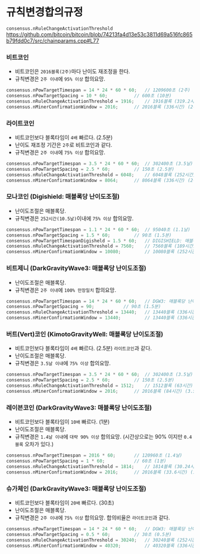 # 규칙변경합의규정
`consensus.nRuleChangeActivationThreshold`
https://github.com/bitcoin/bitcoin/blob/74213fa4d13e53c3811d69a516fc865b79fdd0c7/src/chainparams.cpp#L77

### 비트코인
 * 비트코인은 `2016블록(2주)`마다 난이도 재조정을 한다. 
 * 규칙변경은 `2주 이내`에 `95% 이상` 합의요망.
```cpp
consensus.nPowTargetTimespan = 14 * 24 * 60 * 60; 	// 1209600초 (2주)
consensus.nPowTargetSpacing = 10 * 60;			// 600초 (10분)
consensus.nRuleChangeActivationThreshold = 1916; 	// 1916블록 (319.2시간) (95% of 2016블록)
consensus.nMinerConfirmationWindow = 2016; 		// 2016블록 (336시간) (2주) (1209600 / 600 = 2016)
```

### 라이트코인
 * 비트코인보다 블록타임이 `4배` 빠르다. (2.5분)
 * 난이도 재조정 기간은 `2주`로 비트코인과 같다. 
 * 규칙변경은 `2주 이내`에 `75% 이상` 합의요망.
```cpp
consensus.nPowTargetTimespan = 3.5 * 24 * 60 * 60; 	// 302400초 (3.5날)
consensus.nPowTargetSpacing = 2.5 * 60;			// 150초 (2.5분)
consensus.nRuleChangeActivationThreshold = 6048; 	// 6048블록 (252시간) (75% of 8064블록)
consensus.nMinerConfirmationWindow = 8064; 		// 8064블록 (336시간) (2주) (302400 / 150 * 4 = 8064)
```

### 모나코인 (Digishield: 매블록당 난이도조절)
 * 난이도조절은 매블록당. 
 * 규칙변경은 `252시간(10.5날)`이내에 `75% 이상` 합의요망.
```cpp
consensus.nPowTargetTimespan = 1.1 * 24 * 60 * 60; 	// 95040초 (1.1날)
consensus.nPowTargetSpacing = 1.5 * 60; 		// 90초 (1.5분)
consensus.nPowTargetTimespanDigisheld = 1.5 * 60;	// DIGISHIELD: 매블록당 난이도 재조정
consensus.nRuleChangeActivationThreshold = 7560; 	// 7560블록 (189시간) (75% of 10080블록)
consensus.nMinerConfirmationWindow = 10080; 		// 10080블록 (252시간) (10.5날) (302400[3.5날] / 90 * 4 * 0.75)
```

### 비트제니 (DarkGravityWave3: 매블록당 난이도조절)
 * 난이도조절은 매블록당. 
 * 규칙변경은 `2주 이내`에 `100% 만장일치` 합의요망.
```cpp
consensus.nPowTargetTimespan = 14 * 24 * 60 * 60; 	// DGW3: 매블록당 난이도 재조정
consensus.nPowTargetSpacing = 90;			// 90초 (1.5분)
consensus.nRuleChangeActivationThreshold = 13440; 	// 13440블록 (336시간) (100% of 13440블록)
consensus.nMinerConfirmationWindow = 13440; 		// 13440블록 (336시간) (2주) (비트코인과동일)
```

### 버트(Vert)코인 (KimotoGravityWell: 매블록당 난이도조절)
 * 비트코인보다 블록타임이 `4배` 빠르다. (2.5분) `라이트코인`과 같다.
 * 난이도조절은 매블록당.
 * 규칙변경은 `3.5날 이내`에 `75% 이상` 합의요망.
```cpp
consensus.nPowTargetTimespan = 3.5 * 24 * 60 * 60; 	// 302400초 (3.5날)
consensus.nPowTargetSpacing = 2.5 * 60;			// 150초 (2.5분)
consensus.nRuleChangeActivationThreshold = 1512; 	// 1512블록 (63시간) (75% of 2016블록)
consensus.nMinerConfirmationWindow = 2016; 		// 2016블록 (84시간) (3.5날) (302400 / 150 = 2016)
```

### 레이븐코인 (DarkGravityWave3: 매블록당 난이도조절)
 * 비트코인보다 블록타임이 `10배` 빠르다. (1분)
 * 난이도조절은 매블록당.
 * 규칙변경은 `1.4날 이내`에 `대략 90% 이상` 합의요망. (시간상으로는 90% 이지만 `0.4블록` 오차가 있다.)
```cpp
consensus.nPowTargetTimespan = 2016 * 60; 		// 120960초 (1.4날)
consensus.nPowTargetSpacing = 1 * 60;			// 60초 (1분)
consensus.nRuleChangeActivationThreshold = 1814; 	// 1814블록 (30.24시간) (대략 90% of 2016블록: 정확히는 `1814.4블록`)
consensus.nMinerConfirmationWindow = 2016; 		// 2016블록 (33.6시간) (1.4날)
```

### 슈가체인 (DarkGravityWave3: 매블록당 난이도조절)
 * 비트코인보다 블록타임이 `20배` 빠르다. (30초) 
 * 난이도조절은 매블록당. 
 * 규칙변경은 `2주 이내`에 `75% 이상` 합의요망. 합의비율은 `라이트코인`과 같다.
```cpp
consensus.nPowTargetTimespan = 14 * 24 * 60 * 60; 	// DGW3: 매블록당 난이도 재조정
consensus.nPowTargetSpacing = 0.5 * 60; 		// 30초 (0.5분)
consensus.nRuleChangeActivationThreshold = 30240; 	// 30240블록 (252시간) (75% of 40320블록)
consensus.nMinerConfirmationWindow = 40320; 		// 40320블록 (336시간) (2주) (1209600 / 30 = 40320) 
```




